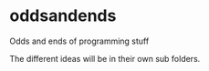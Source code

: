 # oddsandends
Odds and ends of programming stuff

The different ideas will be in their own sub folders.

